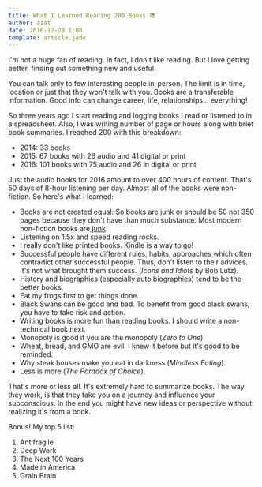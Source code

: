 ```yaml
---
title: What I Learned Reading 200 Books 📚
author: azat
date: 2016-12-28 1:08
template: article.jade
---
```


I'm not a huge fan of reading. In fact, I don't like reading. But I love getting better, finding out something new and useful.

You can talk only to few interesting people in-person. The limit is in time, location or just that they won't talk with you. Books are a transferable information. Good info can change career, life, relationships... everything!

So three years ago I start reading and logging books I read or listened to in a spreadsheet. Also, I was writing number of page or hours along with brief book summaries. I reached 200 with this breakdown:

* 2014: 33 books
* 2015: 67 books with 26 audio and 41 digital or print
* 2016: 101 books with 75 audio and 26 in digital or print

Just the audio books for 2016 amount to over 400 hours of content. That's 50 days of 8-hour listening per day. Almost all of the books were non-fiction. So here's what I learned:

* Books are not created equal: So books are junk or should be 50 not 350 pages because they don't have than much substance. Most modern non-fiction books are[ junk](http://azat.co/blog/ego-is-the-friend).
* Listening on 1.5x and speed reading rocks.
* I really don't like printed books. Kindle is a way to go!
* Successful people have different rules, habits, approaches which often contradict other successful people. Thus, don't listen to their advices. It's not what brought them success. (*Icons and Idiots* by Bob Lutz).
* History and biographies (especially auto biographies) tend to be the better books.
* Eat my frogs first to get things done.
* Black Swans can be good and bad. To benefit from good black swans, you have to take risk and action.
* Writing books is more fun than reading books. I should write a non-technical book next.
* Monopoly is good if you are the monopoly (*Zero to One*)
* Wheat, bread, and GMO are evil. I knew it before but it's good to be reminded.
* Why steak houses make you eat in darkness (*Mindless Eating*).
* Less is more (*The Paradox of Choice*).

That's more or less all. It's extremely hard to summarize books. The way they work, is that they take you on a journey and influence your subconscious. In the end you might have new ideas or perspective without realizing it's from a book.

Bonus! My top 5 list:

1. Antifragile
1. Deep Work
1. The Next 100 Years
1. Made in America
1. Grain Brain